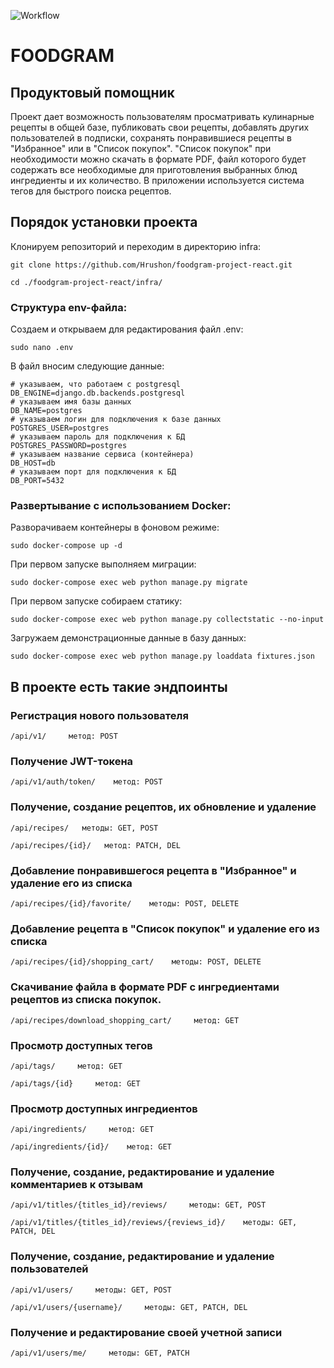 ![Workflow](https://github.com/Hrushon/yamdb_final/actions/workflows/foodgram_workflow.yml/badge.svg)

# FOODGRAM
## Продуктовый помощник

Проект дает возможность пользователям просматривать кулинарные рецепты в общей базе, публиковать свои рецепты, добавлять других пользователей в подписки, сохранять понравившиеся рецепты в "Избранное" или в "Список покупок". "Список покупок" при необходимости можно скачать в формате PDF, файл которого будет содержать все необходимые для приготовления выбранных блюд ингредиенты и их количество. В приложении используется система тегов для быстрого поиска рецептов.

## Порядок установки проекта

Клонируем репозиторий и переходим в директорию infra:
```
git clone https://github.com/Hrushon/foodgram-project-react.git
```
```
cd ./foodgram-project-react/infra/
```

### Структура env-файла:

Создаем и открываем для редактирования файл .env:
```
sudo nano .env
```
В файл вносим следующие данные:
```
# указываем, что работаем с postgresql
DB_ENGINE=django.db.backends.postgresql
# указываем имя базы данных
DB_NAME=postgres
# указываем логин для подключения к базе данных
POSTGRES_USER=postgres
# указываем пароль для подключения к БД
POSTGRES_PASSWORD=postgres
# указываем название сервиса (контейнера)
DB_HOST=db
# указываем порт для подключения к БД
DB_PORT=5432
```

### Развертывание с использованием Docker:

Разворачиваем контейнеры в фоновом режиме:
```
sudo docker-compose up -d
```
При первом запуске выполняем миграции:
```
sudo docker-compose exec web python manage.py migrate
```
При первом запуске собираем статику:
```
sudo docker-compose exec web python manage.py collectstatic --no-input
```
Загружаем демонстрационные данные в базу данных:
```
sudo docker-compose exec web python manage.py loaddata fixtures.json
```


## В проекте есть такие эндпоинты

### Регистрация нового пользователя
```
/api/v1/     метод: POST
```
### Получение JWT-токена
```
/api/v1/auth/token/    метод: POST
```
### Получение, создание рецептов, их обновление и удаление
```
/api/recipes/   методы: GET, POST
```
```
/api/recipes/{id}/   метод: PATCH, DEL
```
### Добавление понравившегося рецепта в "Избранное" и удаление его из списка
```
/api/recipes/{id}/favorite/    методы: POST, DELETE
```
### Добавление рецепта в "Список покупок" и удаление его из списка
```
/api/recipes/{id}/shopping_cart/    методы: POST, DELETE
```
### Скачивание файла в формате PDF с ингредиентами рецептов из списка покупок.
```
/api/recipes/download_shopping_cart/     метод: GET
```
### Просмотр доступных тегов
```
/api/tags/     метод: GET
```
```
/api/tags/{id}     метод: GET
```
### Просмотр доступных ингредиентов
```
/api/ingredients/     метод: GET
```
```
/api/ingredients/{id}/    метод: GET
```
### Получение, создание, редактирование и удаление комментариев к отзывам
```
/api/v1/titles/{titles_id}/reviews/     методы: GET, POST
```
```
/api/v1/titles/{titles_id}/reviews/{reviews_id}/    методы: GET, PATCH, DEL
```
### Получение, создание, редактирование и удаление пользователей
```
/api/v1/users/     методы: GET, POST
```
```
/api/v1/users/{username}/     методы: GET, PATCH, DEL
```
### Получение и редактирование своей учетной записи
```
/api/v1/users/me/     методы: GET, PATCH
```

